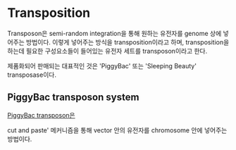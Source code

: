 # Transposition

Transposon은 semi-random integration을 통해 원하는 유전자를 genome 상에 넣어주는 방법이다. 이렇게 넣어주는 방식을 transposition이라고 하며, transposition을 하는데 필요한 구성요소들이 들어있는 유전자 세트를 transposon이라고 한다.&#x20;

제품화되어 판매되는 대표적인 것은 'PiggyBac' 또는 'Sleeping Beauty' transposase이다.&#x20;



## PiggyBac transposon system

[PiggyBac transposon은](https://www.sciencedirect.com/science/article/pii/S0092867405007075?via%3Dihub)

cut and paste' 메커니즘을 통해 vector 안의 유전자를 chromosome 안에 넣어주는 방법이다.&#x20;
